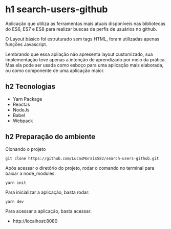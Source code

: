 # h1 search-users-github

Aplicação que utiliza as ferramentas mais atuais disponíveis nas bibliotecas do ES6, ES7 e ES8 para realizar 
buscas de perfis de usuários no github.

O Layout básico foi estruturado sem tags HTML, foram utilizadas apenas funções Javascript.

Lembrando que essa apliação não apresenta layout customizado, sua implementação teve apenas a intenção de aprendizado
por meio da prática. Mas ela pode ser usada como esboço para uma aplicação mais elaborada, ou como componente de uma aplicação maior.

## h2 Tecnologias

- Yarn Package
- ReactJs
- NodeJs
- Babel
- Webpack

## h2 Preparação do ambiente

Clonando o projeto
```
git clone https://github.com/LucasMorais582/search-users-github.git
```
Após acessar o diretório do projeto, rodar o comando no terminal para baixar a node_modules:
```
yarn init
```

Para inicializar a aplicação, basta rodar:
```
yarn dev
```
Para acessar a aplicação, basta acessar:
- http://localhost:8080

